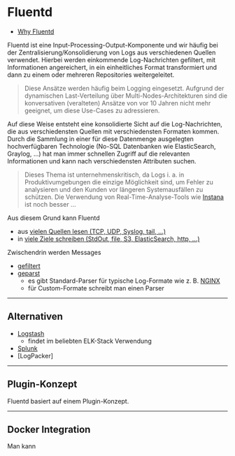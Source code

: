 # Fluentd

* [Why Fluentd](https://www.fluentd.org/why)

Fluentd ist eine Input-Processing-Output-Komponente und wir häufig bei der Zentralisierung/Konsolidierung von Logs aus verschiedenen Quellen verwendet. Hierbei werden einkommende Log-Nachrichten gefiltert, mit Informationen angereichert, in ein einheitliches Format transformiert und dann zu einem oder mehreren Repositories weitergeleitet.

> Diese Ansätze werden häufig beim Logging eingesetzt. Aufgrund der dynamischen Last-Verteilung über Multi-Nodes-Architekturen sind die konversativen (veralteten) Ansätze von vor 10 Jahren nicht mehr geeignet, um diese Use-Cases zu adressieren.

Auf diese Weise entsteht eine konsolidierte Sicht auf die Log-Nachrichten, die aus verschiedensten Quellen mit verschiedensten Formaten kommen. Durch die Sammlung in einer für diese Datenmenge ausgelegten hochverfügbaren Technologie (No-SQL Datenbanken wie ElasticSearch, Graylog, ...) hat man immer schnellen Zugriff auf die relevanten Informationen und kann nach verschiedensten Attributen suchen.

> Dieses Thema ist unternehmenskritisch, da Logs i. a. in Produktivumgebungen die einzige Möglichkeit sind, um Fehler zu analysieren und den Kunden vor längeren Systemausfällen zu schützen. Die Verwendung von Real-Time-Analyse-Tools wie [Instana](instana.md) ist noch besser ...

Aus diesem Grund kann Fluentd

* aus [vielen Quellen lesen (TCP, UDP, Syslog, tail, ...)](https://docs.fluentd.org/input)
* in [viele Ziele schreiben (StdOut, file, S3, ElasticSearch, http, ...)](https://docs.fluentd.org/output)

Zwischendrin werden Messages

* [gefiltert](https://docs.fluentd.org/filter)
* [geparst](https://docs.fluentd.org/parser)
  * es gibt Standard-Parser für typische Log-Formate wie z. B. [NGINX](https://docs.fluentd.org/parser/nginx)
  * für Custom-Formate schreibt man einen Parser

---

## Alternativen

* [Logstash](https://medium.com/tensult/the-log-battle-logstash-and-fluentd-c65f2f7c24b4)
  * findet im beliebten ELK-Stack Verwendung
* [Splunk](https://www.splunk.com/)
* [LogPacker]

---

## Plugin-Konzept

Fluentd basiert auf einem Plugin-Konzept.

---

## Docker Integration

Man kann 
